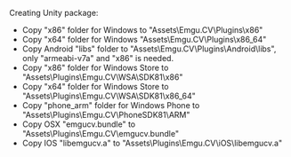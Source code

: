 Creating Unity package:

* Copy "x86" folder for Windows to "Assets\Emgu.CV\Plugins\x86"
* Copy "x64" folder for Windows "Assets\Emgu.CV\Plugins\x86_64"
* Copy Android "libs" folder to "Assets\Emgu.CV\Plugins\Android\libs", only "armeabi-v7a" and "x86" is needed. 
* Copy "x86" folder for Windows Store to "Assets\Plugins\Emgu.CV\WSA\SDK81\x86"
* Copy "x64" folder for Windows Store to "Assets\Plugins\Emgu.CV\WSA\SDK81\x86_64"
* Copy "phone_arm" folder for Windows Phone to "Assets\Plugins\Emgu.CV\PhoneSDK81\ARM"
* Copy OSX "emgucv.bundle" to "Assets\Plugins\Emgu.CV\emgucv.bundle"
* Copy IOS "libemgucv.a" to "Assets\Plugins\Emgu.CV\iOS\libemgucv.a"
